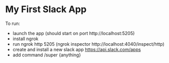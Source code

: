 # My First Slack App

To run:
- launch the app (should start on port http://localhost:5205)
- install ngrok
- run ngrok http 5205 (ngrok inspector http://localhost:4040/inspect/http)
- create and install a new slack app https://api.slack.com/apps
- add command /super {anything}
